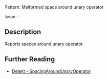 Pattern: Malformed space around unary operator

Issue: -

## Description

Reports spaces around unary operator.

## Further Reading

* [Detekt - SpacingAroundUnaryOperator](https://detekt.github.io/detekt/formatting.html#spacingaroundunaryoperator)
